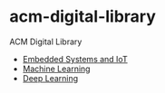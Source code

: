 # acm-digital-library
ACM Digital Library

- [Embedded Systems and IoT](Embedded_Systems_and_IoT/)
- [Machine Learning](Machine_Learning/)
- [Deep Learning](Deep_Learning/)
